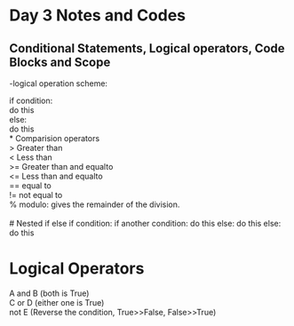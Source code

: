 # Day 3 Notes and Codes
## Conditional Statements, Logical operators, Code Blocks and Scope

-logical operation scheme:

<div> if condition:<br>
        do this<br>
else:<br>
        do this<br>
* Comparision operators<br>
 > Greater than<br>
 < Less than<br>
 >= Greater than and equalto<br>
 <= Less than and equalto<br>
 == equal to<br>
 != not equal to<br>
 % modulo: gives the remainder of the division.<br>
<br>
# Nested if else
if condition:
   if another condition:
     do this
   else:
     do this
else:
  do this
 
 # Logical Operators<br>
 A and B (both is True) <br>
 C or D  (either one is True)<br>
 not E (Reverse the condition, True>>False, False>>True)<br>

</div>


